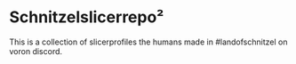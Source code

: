 # Schnitzelslicerrepo²
This is a collection of slicerprofiles the humans made in #landofschnitzel on voron discord.
